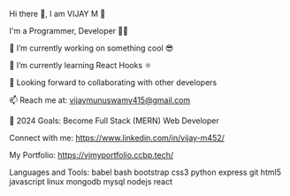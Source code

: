 Hi there 👋, I am VIJAY M 🙂

I'm a Programmer, Developer 🧑‍🎓

🔭 I’m currently working on something cool 😎

🌱 I’m currently learning React Hooks ⚛

👯 Looking forward to collaborating with other developers

📫 Reach me at: vijaymunuswamy415@gmail.com

🥅 2024 Goals: Become Full Stack (MERN) Web Developer



Connect with me:
https://www.linkedin.com/in/vijay-m452/

My Portfolio: https://vjmyportfolio.ccbp.tech/

Languages and Tools:
babel bash bootstrap  css3 python express git html5 javascript linux mongodb mysql nodejs react 

<!---
Vijaym452/Vijaym452 is a ✨ special ✨ repository because its `README.md` (this file) appears on your GitHub profile.
You can click the Preview link to take a look at your changes.
--->
